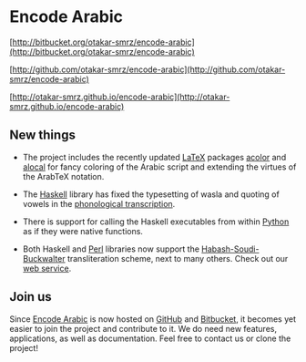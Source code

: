Encode Arabic
=============

[http://bitbucket.org/otakar-smrz/encode-arabic](http://bitbucket.org/otakar-smrz/encode-arabic)

[http://github.com/otakar-smrz/encode-arabic](http://github.com/otakar-smrz/encode-arabic)

[http://otakar-smrz.github.io/encode-arabic](http://otakar-smrz.github.io/encode-arabic)


New things
----------

- The project includes the recently updated [LaTeX](http://github.com/otakar-smrz/encode-arabic/tree/master/LaTeX) packages [acolor](http://github.com/otakar-smrz/encode-arabic/tree/master/LaTeX/acolor) and [alocal](http://github.com/otakar-smrz/encode-arabic/tree/master/LaTeX/alocal) for fancy coloring of the Arabic script and extending the virtues of the ArabTeX notation.

- The [Haskell](http://github.com/otakar-smrz/encode-arabic/tree/master/Haskell/Encode) library has fixed the typesetting of wasla and quoting of vowels in the [phonological transcription](http://github.com/otakar-smrz/encode-arabic/blob/master/Haskell/Encode/Encode/Arabic/ArabTeX/ZDMG.hs).

- There is support for calling the Haskell executables from within [Python](http://github.com/otakar-smrz/encode-arabic/tree/master/Python/Encode) as if they were native functions.

- Both Haskell and [Perl](http://github.com/otakar-smrz/encode-arabic/tree/master/Perl/Encode) libraries now support the [Habash-Soudi-Buckwalter](http://github.com/otakar-smrz/encode-arabic/tree/master/Haskell/Encode/Encode/Arabic/Habash.hs) transliteration scheme, next to many others. Check out our [web service](http://otakar-smrz.github.io/encode-arabic).


Join us
-------

Since [Encode Arabic](http://github.com/otakar-smrz/encode-arabic) is now hosted on [GitHub](http://github.com/otakar-smrz) and [Bitbucket](http://bitbucket.org/otakar-smrz), it becomes yet easier to join the project and contribute to it. We do need new features, applications, as well as documentation. Feel free to contact us or clone the project!
